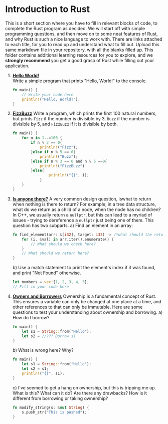 # Introduction to Rust

This is a short section where you have to fill in relevant blocks of code, to complete the Rust program as decided. We will start off with simple programming questions, and then move on to some neat features of Rust, and why Rust is such a nice language to work with.
There are links attached to each title, for you to read up and understand what to fill out. Upload this same markdown file in your repository, with all the blanks filled up. This folder contains additional learning resources for you to explore, and we **strongly recommend** you get a good grasp of Rust while filling out your application.

1. [**Hello World!**](https://doc.rust-lang.org/book/ch01-02-hello-world.html)  
    Write a simple program that prints "Hello, World!" to the console.

    ```rust
    fn main() {
        // Write your code here
    	println!("Hello, World!");
    }
    ```
    
2. [**FizzBuzz**](https://doc.rust-lang.org/book/ch03-05-control-flow.html)
	Write a program, which prints the first 100  natural numbers, but prints `Fizz` if the number is divisible by 3, `Buzz` if the number is divisible by 5, and `FizzBuzz` if it is divisible by both.
	```rust
	fn main() {
		for n in 1..=100 {
 			if n % 3 == 0{
 				println!("Fizz");
 			}else if n % 5 == 0{
 				println!("Buzz");
 			}else if n % 3 == 0 and n % 5 ==0{
 				println!("FizzBuzz")
 			}else{
		            println!("{}", i);
		        }
		}
	}
	```
	
3. [**Is anyone there?**](https://doc.rust-lang.org/book/ch06-01-defining-an-enum.html)
	A very common design question, iswhat to return when nothing is there to return? For example, in a tree data structure, what do we return as a child of a node, when the node has no children? In C++, we usually return a `nullptr`, but this can lead to a myriad of issues - trying to dereference a `nullptr` just being one of them. This question has two subparts.
	a) Find an element in an array: 
	```rust
	fn find_element(arr: &[i32], target: i32) -> /*what should the return type be?*/ {
    	for (i, &val) in arr.iter().enumerate() {
        	// What should we check here?
    	}
    	// What should we return here?
	}
	```
	
	b) Use a match statement to print the element's index if it was found, and print "Not Found" otherwise.
	```rust
	let numbers = vec![1, 2, 3, 4, 5];
	// Fill in your code here
	```
	
4. [**Owners and Borrowers**](https://doc.rust-lang.org/book/ch04-00-understanding-ownership.html)
	Ownership is a fundamental concept of Rust. This ensures a variable can only be changed at one place at a time, and other references to that can only be immutable. Here are some questions to test your understanding about ownership and borrowing.
	a) How do I borrow?
	```rust
	fn main() {
    	let s1 = String::from("Hello");
    	let s2 = //??? Borrow s1
    }
    ```
    
    b) What is wrong here? Why?
    ```rust
    fn main() {
    	let s1 = String::from("Hello");
    	let s2 = s1; 
    	println!("{}", s1);
    }
    ```
    
    c) I've seemed to get a hang on ownership, but this is tripping me up. What is this? What can it do? Are there any drawbacks? How is it different from borrowing or taking ownership?
    ```rust
    fn modify_string(s: &mut String) {
    	s.push_str("This is pushed");
	}
	```
